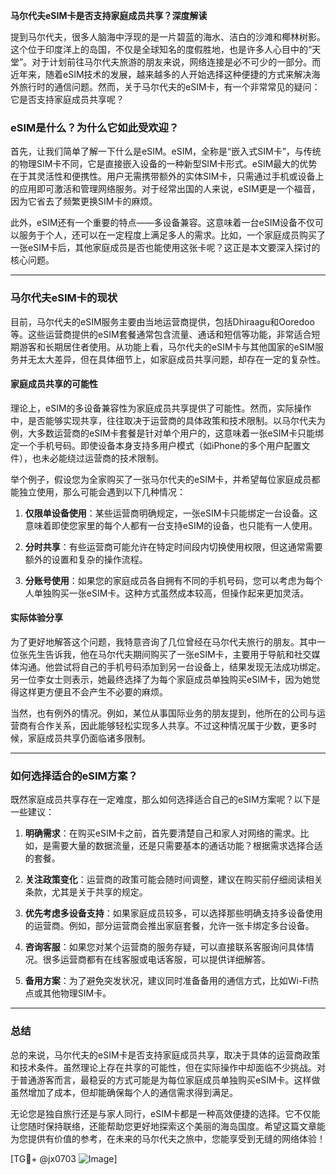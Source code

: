 **马尔代夫eSIM卡是否支持家庭成员共享？深度解读**

提到马尔代夫，很多人脑海中浮现的是一片碧蓝的海水、洁白的沙滩和椰林树影。这个位于印度洋上的岛国，不仅是全球知名的度假胜地，也是许多人心目中的“天堂”。对于计划前往马尔代夫旅游的朋友来说，网络连接是必不可少的一部分。而近年来，随着eSIM技术的发展，越来越多的人开始选择这种便捷的方式来解决海外旅行时的通信问题。然而，关于马尔代夫的eSIM卡，有一个非常常见的疑问：它是否支持家庭成员共享呢？

### eSIM是什么？为什么它如此受欢迎？

首先，让我们简单了解一下什么是eSIM。eSIM，全称是“嵌入式SIM卡”，与传统的物理SIM卡不同，它是直接嵌入设备的一种新型SIM卡形式。eSIM最大的优势在于其灵活性和便携性。用户无需携带额外的实体SIM卡，只需通过手机或设备上的应用即可激活和管理网络服务。对于经常出国的人来说，eSIM更是一个福音，因为它省去了频繁更换SIM卡的麻烦。

此外，eSIM还有一个重要的特点——多设备兼容。这意味着一台eSIM设备不仅可以服务于个人，还可以在一定程度上满足多人的需求。比如，一个家庭成员购买了一张eSIM卡后，其他家庭成员是否也能使用这张卡呢？这正是本文要深入探讨的核心问题。

---

### 马尔代夫eSIM卡的现状

目前，马尔代夫的eSIM服务主要由当地运营商提供，包括Dhiraagu和Ooredoo等。这些运营商提供的eSIM套餐通常包含流量、通话和短信等功能，非常适合短期游客和长期居住者使用。从功能上看，马尔代夫的eSIM卡与其他国家的eSIM服务并无太大差异，但在具体细节上，如家庭成员共享问题，却存在一定的复杂性。

#### 家庭成员共享的可能性

理论上，eSIM的多设备兼容性为家庭成员共享提供了可能性。然而，实际操作中，是否能够实现共享，往往取决于运营商的具体政策和技术限制。以马尔代夫为例，大多数运营商的eSIM卡套餐是针对单个用户的，这意味着一张eSIM卡只能绑定一个手机号码。即使设备本身支持多用户模式（如iPhone的多个用户配置文件），也未必能绕过运营商的技术限制。

举个例子，假设您为全家购买了一张马尔代夫的eSIM卡，并希望每位家庭成员都能独立使用，那么可能会遇到以下几种情况：

1. **仅限单设备使用**：某些运营商明确规定，一张eSIM卡只能绑定一台设备。这意味着即使您家里的每个人都有一台支持eSIM的设备，也只能有一人使用。
   
2. **分时共享**：有些运营商可能允许在特定时间段内切换使用权限，但这通常需要额外的设置和复杂的操作流程。

3. **分账号使用**：如果您的家庭成员各自拥有不同的手机号码，您可以考虑为每个人单独购买一张eSIM卡。这种方式虽然成本较高，但操作起来更加灵活。

#### 实际体验分享

为了更好地解答这个问题，我特意咨询了几位曾经在马尔代夫旅行的朋友。其中一位张先生告诉我，他在马尔代夫期间购买了一张eSIM卡，主要用于导航和社交媒体沟通。他尝试将自己的手机号码添加到另一台设备上，结果发现无法成功绑定。另一位李女士则表示，她最终选择了为每个家庭成员单独购买eSIM卡，因为她觉得这样更方便且不会产生不必要的麻烦。

当然，也有例外的情况。例如，某位从事国际业务的朋友提到，他所在的公司与运营商有合作关系，因此能够轻松实现多人共享。不过这种情况属于少数，更多时候，家庭成员共享仍面临诸多限制。

---

### 如何选择适合的eSIM方案？

既然家庭成员共享存在一定难度，那么如何选择适合自己的eSIM方案呢？以下是一些建议：

1. **明确需求**：在购买eSIM卡之前，首先要清楚自己和家人对网络的需求。比如，是需要大量的数据流量，还是只需要基本的通话功能？根据需求选择合适的套餐。

2. **关注政策变化**：运营商的政策可能会随时间调整，建议在购买前仔细阅读相关条款，尤其是关于共享的规定。

3. **优先考虑多设备支持**：如果家庭成员较多，可以选择那些明确支持多设备使用的运营商。例如，部分运营商会推出家庭套餐，允许一张卡绑定多台设备。

4. **咨询客服**：如果您对某个运营商的服务存疑，可以直接联系客服询问具体情况。很多运营商都有在线客服或电话客服，可以提供详细解答。

5. **备用方案**：为了避免突发状况，建议同时准备备用的通信方式，比如Wi-Fi热点或其他物理SIM卡。

---

### 总结

总的来说，马尔代夫的eSIM卡是否支持家庭成员共享，取决于具体的运营商政策和技术条件。虽然理论上存在共享的可能性，但在实际操作中却面临不少挑战。对于普通游客而言，最稳妥的方式可能是为每位家庭成员单独购买eSIM卡。这样做虽然增加了成本，但却能确保每个人的通信需求得到满足。

无论您是独自旅行还是与家人同行，eSIM卡都是一种高效便捷的选择。它不仅能让您随时保持联络，还能帮助您更好地探索这个美丽的海岛国度。希望这篇文章能为您提供有价值的参考，在未来的马尔代夫之旅中，您能享受到无缝的网络体验！

[TG💪+ @jx0703 ![Image](https://github.com/user-attachments/assets/dbca1d08-cadb-493c-b0ec-ad6f7a83f270)]